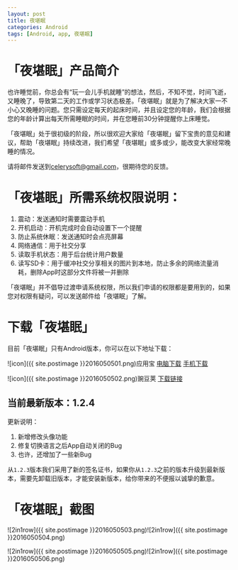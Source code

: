 ```yaml
---
layout: post
title: 夜堪眠
categories: Android
tags: [Android, app, 夜堪眠]
---
```


# 「夜堪眠」产品简介

也许睡觉前，你总会有“玩一会儿手机就睡”的想法，然后，不知不觉，时间飞逝，又睡晚了，导致第二天的工作或学习状态极差。「夜堪眠」就是为了解决大家一不小心又晚睡的问题。您只需设定每天的起床时间，并且设定您的年龄，我们会根据您的年龄计算出每天所需睡眠的时间，并在您睡前30分钟提醒你上床睡觉。

「夜堪眠」处于很初级的阶段，所以很欢迎大家给「夜堪眠」留下宝贵的意见和建议，帮助「夜堪眠」持续改进，我们希望「夜堪眠」或多或少，能改变大家经常晚睡的情况。

请将邮件发送到[celerysoft@gmail.com](mailto:celerysoft@gmail.com)，很期待您的反馈。

# 「夜堪眠」所需系统权限说明：

1. 震动：发送通知时需要震动手机
2. 开机启动：开机完成时会自动设置下一个提醒
3. 防止系统休眠：发送通知时会点亮屏幕
4. 网络通信：用于社交分享
5. 读取手机状态：用于后台统计用户数量
6. 读写SD卡：用于缓冲社交分享相关的图片到本地，防止多余的网络流量消耗，删除App时这部分文件将被一并删除

「夜堪眠」并不倡导过渡申请系统权限，所以我们申请的权限都是要用到的，如果您对权限有疑问，可以发送邮件给「夜堪眠」了解。

# 下载「夜堪眠」

目前「夜堪眠」只有Android版本，你可以在以下地址下载：

![icon]({{ site.postimage }}2016050501.png)应用宝
[电脑下载](http://android.myapp.com/myapp/detail.htm?apkName=com.celerysoft.bedtime)
[手机下载](http://a.app.qq.com/o/simple.jsp?pkgname=com.celerysoft.bedtime)

![icon]({{ site.postimage }}2016050502.png)豌豆荚
[下载链接](http://www.wandoujia.com/apps/com.celerysoft.bedtime)

## 当前最新版本：**1.2.4**
更新说明：

1. 新增修改头像功能
2. 修复切换语言之后App自动关闭的Bug
3. 也许，还增加了一些新Bug

从`1.2.3`版本我们采用了新的签名证书，如果你从`1.2.3`之前的版本升级到最新版本，需要先卸载旧版本，才能安装新版本，给你带来的不便报以诚挚的歉意。

# 「夜堪眠」截图

![2in1row]({{ site.postimage }}2016050503.png)![2in1row]({{ site.postimage }}2016050504.png)

![2in1row]({{ site.postimage }}2016050505.png)![2in1row]({{ site.postimage }}2016050506.png)
